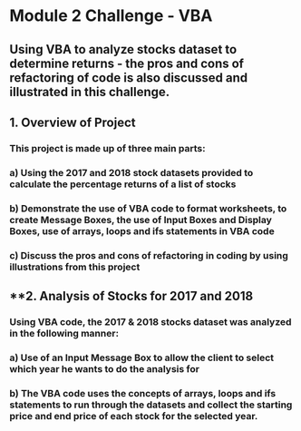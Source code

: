 # **Module 2 Challenge - VBA**
## Using VBA to analyze stocks dataset to determine returns  - the pros and cons of refactoring of code is also discussed and illustrated in this challenge.

## **1. Overview of Project**
### This project is made up of three main parts:
### a) Using the 2017 and 2018 stock datasets provided to calculate the percentage returns of a list of stocks 
### b) Demonstrate the use of VBA code to format worksheets, to create Message Boxes, the use of Input Boxes and Display Boxes, use of arrays, loops and ifs statements in VBA code
### c) Discuss the pros and cons of refactoring in coding by using illustrations from this project

## **2. Analysis of Stocks for 2017 and 2018

### Using VBA code, the 2017 & 2018 stocks dataset was analyzed in the following manner:
### a) Use of an Input Message Box to allow the client to select which year he wants to do the analysis for
### b) The VBA code uses the concepts of arrays, loops and ifs statements to run through the datasets and collect the starting price and end price of each stock for the selected year.

